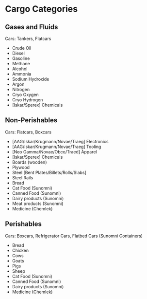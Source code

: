 # Cargo Categories

## Gases and Fluids

Cars: Tankers, Flatcars

* Crude Oil
* Diesel
* Gasoline
* Methane
* Alcohol
* Ammonia
* Sodium Hydroxide
* Argon
* Nitrogen
* Cryo Oxygen
* Cryo Hydrogen
* [Iskar/Sperex] Chemicals

## Non-Perishables

Cars: Flatcars, Boxcars

* [AAG/Iskar/Krugmann/Novae/Traeg] Electronics
* [AAG/Iskar/Krugmann/Novae/Traeg] Tooling
* [Neo Gamma/Novae/Obco/Traed] Apparel
* [Iskar/Sperex] Chemicals
* Boards (wooden)
* Plywood
* Steel [Bent Plates/Billets/Rolls/Slabs]
* Steel Rails
* Bread
* Cat Food (Sunomni)
* Canned Food (Sunomni)
* Dairy products (Sunomni)
* Meat products (Sunomni)
* Medicine (Chemlek)

## Perishables

Cars: Boxcars, Refrigerator Cars, Flatbed Cars (Sunomni Containers)

* Bread
* Chicken
* Cows
* Goats
* Pigs
* Sheep
* Cat Food (Sunomni)
* Canned Food (Sunomni)
* Dairy products (Sunomni)
* Medicine (Chemlek)
